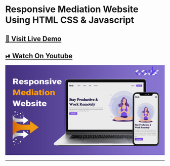 # Responsive Mediation Website Using HTML CSS & Javascript

## [🔗 Visit Live Demo](https://cods-medi.netlify.app/)

## [⏯ Watch On Youtube](https://)

![thumbnail](thumbnail.png)

----------